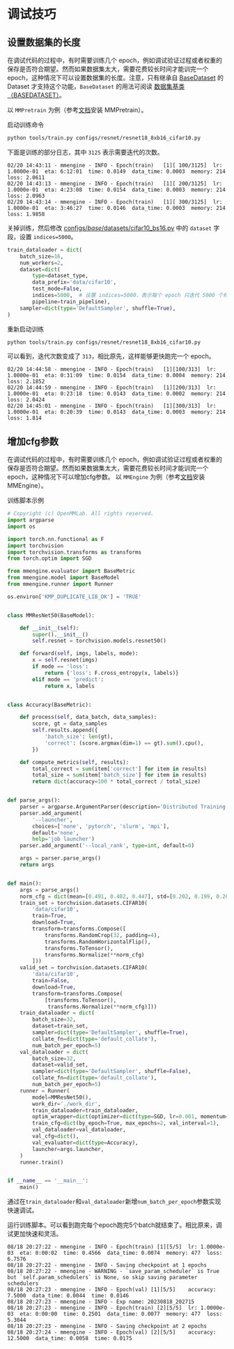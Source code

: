 # 调试技巧

## 设置数据集的长度

在调试代码的过程中，有时需要训练几个 epoch，例如调试验证过程或者权重的保存是否符合期望。然而如果数据集太大，需要花费较长时间才能训完一个 epoch，这种情况下可以设置数据集的长度。注意，只有继承自 [BaseDataset](mmengine.dataset.BaseDataset) 的 Dataset 才支持这个功能，`BaseDataset` 的用法可阅读 [数据集基类（BASEDATASET）](../advanced_tutorials/basedataset.md)。

以 `MMPretrain` 为例（参考[文档](https://mmpretrain.readthedocs.io/zh_CN/latest/get_started.html)安装 MMPretrain）。

启动训练命令

```bash
python tools/train.py configs/resnet/resnet18_8xb16_cifar10.py
```

下面是训练的部分日志，其中 `3125` 表示需要迭代的次数。

```
02/20 14:43:11 - mmengine - INFO - Epoch(train)   [1][ 100/3125]  lr: 1.0000e-01  eta: 6:12:01  time: 0.0149  data_time: 0.0003  memory: 214  loss: 2.0611
02/20 14:43:13 - mmengine - INFO - Epoch(train)   [1][ 200/3125]  lr: 1.0000e-01  eta: 4:23:08  time: 0.0154  data_time: 0.0003  memory: 214  loss: 2.0963
02/20 14:43:14 - mmengine - INFO - Epoch(train)   [1][ 300/3125]  lr: 1.0000e-01  eta: 3:46:27  time: 0.0146  data_time: 0.0003  memory: 214  loss: 1.9858
```

关掉训练，然后修改 [configs/_base_/datasets/cifar10_bs16.py](https://github.com/open-mmlab/mmpretrain/blob/main/configs/_base_/datasets/cifar100_bs16.py) 中的 `dataset` 字段，设置 `indices=5000`。

```python
train_dataloader = dict(
    batch_size=16,
    num_workers=2,
    dataset=dict(
        type=dataset_type,
        data_prefix='data/cifar10',
        test_mode=False,
        indices=5000,  # 设置 indices=5000，表示每个 epoch 只迭代 5000 个样本
        pipeline=train_pipeline),
    sampler=dict(type='DefaultSampler', shuffle=True),
)
```

重新启动训练

```bash
python tools/train.py configs/resnet/resnet18_8xb16_cifar10.py
```

可以看到，迭代次数变成了 `313`，相比原先，这样能够更快跑完一个 epoch。

```
02/20 14:44:58 - mmengine - INFO - Epoch(train)   [1][100/313]  lr: 1.0000e-01  eta: 0:31:09  time: 0.0154  data_time: 0.0004  memory: 214  loss: 2.1852
02/20 14:44:59 - mmengine - INFO - Epoch(train)   [1][200/313]  lr: 1.0000e-01  eta: 0:23:18  time: 0.0143  data_time: 0.0002  memory: 214  loss: 2.0424
02/20 14:45:01 - mmengine - INFO - Epoch(train)   [1][300/313]  lr: 1.0000e-01  eta: 0:20:39  time: 0.0143  data_time: 0.0003  memory: 214  loss: 1.814
```

## 增加cfg参数

在调试代码的过程中，有时需要训练几个 epoch，例如调试验证过程或者权重的保存是否符合期望。然而如果数据集太大，需要花费较长时间才能训完一个 epoch，这种情况下可以增加cfg参数。
以 `MMEngine` 为例（参考[文档](https://mmengine.readthedocs.io/zh_CN/latest/get_started/installation.html)安装 MMEngine）。

训练脚本示例

```python
# Copyright (c) OpenMMLab. All rights reserved.
import argparse
import os

import torch.nn.functional as F
import torchvision
import torchvision.transforms as transforms
from torch.optim import SGD

from mmengine.evaluator import BaseMetric
from mmengine.model import BaseModel
from mmengine.runner import Runner

os.environ['KMP_DUPLICATE_LIB_OK'] = 'TRUE'


class MMResNet50(BaseModel):

    def __init__(self):
        super().__init__()
        self.resnet = torchvision.models.resnet50()

    def forward(self, imgs, labels, mode):
        x = self.resnet(imgs)
        if mode == 'loss':
            return {'loss': F.cross_entropy(x, labels)}
        elif mode == 'predict':
            return x, labels


class Accuracy(BaseMetric):

    def process(self, data_batch, data_samples):
        score, gt = data_samples
        self.results.append({
            'batch_size': len(gt),
            'correct': (score.argmax(dim=1) == gt).sum().cpu(),
        })

    def compute_metrics(self, results):
        total_correct = sum(item['correct'] for item in results)
        total_size = sum(item['batch_size'] for item in results)
        return dict(accuracy=100 * total_correct / total_size)


def parse_args():
    parser = argparse.ArgumentParser(description='Distributed Training')
    parser.add_argument(
        '--launcher',
        choices=['none', 'pytorch', 'slurm', 'mpi'],
        default='none',
        help='job launcher')
    parser.add_argument('--local_rank', type=int, default=0)

    args = parser.parse_args()
    return args


def main():
    args = parse_args()
    norm_cfg = dict(mean=[0.491, 0.482, 0.447], std=[0.202, 0.199, 0.201])
    train_set = torchvision.datasets.CIFAR10(
        'data/cifar10',
        train=True,
        download=True,
        transform=transforms.Compose([
            transforms.RandomCrop(32, padding=4),
            transforms.RandomHorizontalFlip(),
            transforms.ToTensor(),
            transforms.Normalize(**norm_cfg)
        ]))
    valid_set = torchvision.datasets.CIFAR10(
        'data/cifar10',
        train=False,
        download=True,
        transform=transforms.Compose(
            [transforms.ToTensor(),
             transforms.Normalize(**norm_cfg)]))
    train_dataloader = dict(
        batch_size=32,
        dataset=train_set,
        sampler=dict(type='DefaultSampler', shuffle=True),
        collate_fn=dict(type='default_collate'),
        num_batch_per_epoch=5)
    val_dataloader = dict(
        batch_size=32,
        dataset=valid_set,
        sampler=dict(type='DefaultSampler', shuffle=False),
        collate_fn=dict(type='default_collate'),
        num_batch_per_epoch=5)
    runner = Runner(
        model=MMResNet50(),
        work_dir='./work_dir',
        train_dataloader=train_dataloader,
        optim_wrapper=dict(optimizer=dict(type=SGD, lr=0.001, momentum=0.9)),
        train_cfg=dict(by_epoch=True, max_epochs=2, val_interval=1),
        val_dataloader=val_dataloader,
        val_cfg=dict(),
        val_evaluator=dict(type=Accuracy),
        launcher=args.launcher,
    )
    runner.train()


if __name__ == '__main__':
    main()

```

通过在`train_dataloader`和`val_dataloader`新增`num_batch_per_epoch`参数实现快速调试。

运行训练脚本。可以看到跑完每个epoch跑完5个batch就结束了。相比原来，调试更加快速和灵活。

```
08/18 20:27:22 - mmengine - INFO - Epoch(train) [1][5/5]  lr: 1.0000e-03  eta: 0:00:02  time: 0.4566  data_time: 0.0074  memory: 477  loss: 6.7576
08/18 20:27:22 - mmengine - INFO - Saving checkpoint at 1 epochs
08/18 20:27:22 - mmengine - WARNING - `save_param_scheduler` is True but `self.param_schedulers` is None, so skip saving parameter schedulers
08/18 20:27:23 - mmengine - INFO - Epoch(val) [1][5/5]    accuracy: 7.5000  data_time: 0.0044  time: 0.0146
08/18 20:27:23 - mmengine - INFO - Exp name: 20230818_202715
08/18 20:27:23 - mmengine - INFO - Epoch(train) [2][5/5]  lr: 1.0000e-03  eta: 0:00:00  time: 0.2501  data_time: 0.0077  memory: 477  loss: 5.3044
08/18 20:27:23 - mmengine - INFO - Saving checkpoint at 2 epochs
08/18 20:27:24 - mmengine - INFO - Epoch(val) [2][5/5]    accuracy: 12.5000  data_time: 0.0058  time: 0.0175
```
